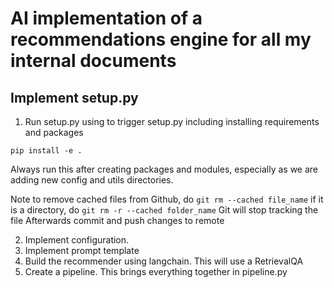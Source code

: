 # AI implementation of a recommendations engine for all my internal documents

## Implement setup.py
1. Run setup.py using to trigger setup.py including installing requirements and packages
```
pip install -e .
```
Always run this after creating packages and modules, especially as we are adding new config and utils directories.

Note to remove cached files from Github, do
`git rm --cached file_name`
if it is a directory, do
`git rm -r --cached folder_name`
Git will stop tracking the file
Afterwards commit and push changes to remote

2. Implement configuration.
3. Implement prompt template
4. Build the recommender using langchain. This will use a RetrievalQA
5. Create a pipeline. This brings everything together in pipeline.py